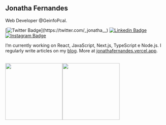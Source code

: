 ## Jonatha Fernandes

Web Developer @GeinfoPcal.

[![Twitter Badge](https://img.shields.io/badge/-_jonatha__-7f5ec7?style=flat-square&logo=X&logoColor=white&link=https://twitter.com/_jonatha__)](https://twitter.com/_jonatha__) 
[![Linkedin Badge](https://img.shields.io/badge/-Jonatha%20Fernandes-7f5ec7?style=flat-square&logo=Linkedin&logoColor=white&link=https://www.linkedin.com/in/jonathafernandes-/)](https://www.linkedin.com/in/jonathafernandes-/) 
[![Instagram Badge](https://img.shields.io/badge/-_jonathafernandes-7f5ec7?style=flat-square&logo=Instagram&logoColor=white&link=https://www.instagram.com/_jonathafernandes/)](https://www.instagram.com/_jonathafernandes/) 

I’m currently working on React, JavaScript, Next.js, TypeScript e Node.js. I regularly write articles on my [blog](https://jonathafernandes.github.io/blog.github.io/). More at [jonathafernandes.vercel.app](https://jonathafernandes.vercel.app/).

<br/>
<div style="display:flex;">
  <img src="https://github-readme-stats.vercel.app/api/top-langs?username=jonathafernandes&locale=en&hide_title=false&layout=compact&card_width=320&langs_count=8&theme=aura&hide_border=true" height="180px" />
  <img src="http://github-profile-summary-cards.vercel.app/api/cards/most-commit-language?username=jonathafernandes&theme=aura" height="180px"/>
</div>
